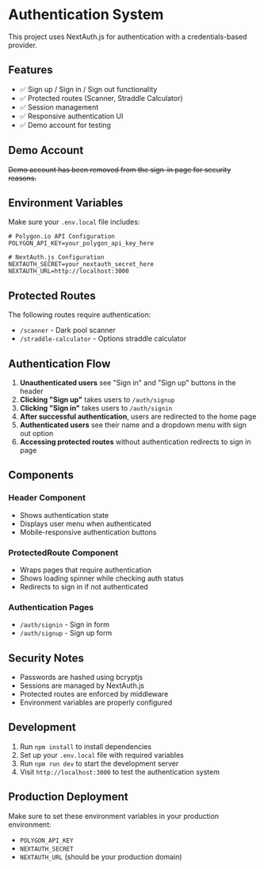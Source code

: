 # Authentication System

This project uses NextAuth.js for authentication with a credentials-based provider.

## Features

- ✅ Sign up / Sign in / Sign out functionality
- ✅ Protected routes (Scanner, Straddle Calculator)
- ✅ Session management
- ✅ Responsive authentication UI
- ✅ Demo account for testing

## Demo Account

~~Demo account has been removed from the sign-in page for security reasons.~~

## Environment Variables

Make sure your `.env.local` file includes:

```env
# Polygon.io API Configuration
POLYGON_API_KEY=your_polygon_api_key_here

# NextAuth.js Configuration
NEXTAUTH_SECRET=your_nextauth_secret_here
NEXTAUTH_URL=http://localhost:3000
```

## Protected Routes

The following routes require authentication:
- `/scanner` - Dark pool scanner
- `/straddle-calculator` - Options straddle calculator

## Authentication Flow

1. **Unauthenticated users** see "Sign in" and "Sign up" buttons in the header
2. **Clicking "Sign up"** takes users to `/auth/signup`
3. **Clicking "Sign in"** takes users to `/auth/signin`
4. **After successful authentication**, users are redirected to the home page
5. **Authenticated users** see their name and a dropdown menu with sign out option
6. **Accessing protected routes** without authentication redirects to sign in page

## Components

### Header Component
- Shows authentication state
- Displays user menu when authenticated
- Mobile-responsive authentication buttons

### ProtectedRoute Component
- Wraps pages that require authentication
- Shows loading spinner while checking auth status
- Redirects to sign in if not authenticated

### Authentication Pages
- `/auth/signin` - Sign in form
- `/auth/signup` - Sign up form

## Security Notes

- Passwords are hashed using bcryptjs
- Sessions are managed by NextAuth.js
- Protected routes are enforced by middleware
- Environment variables are properly configured

## Development

1. Run `npm install` to install dependencies
2. Set up your `.env.local` file with required variables
3. Run `npm run dev` to start the development server
4. Visit `http://localhost:3000` to test the authentication system

## Production Deployment

Make sure to set these environment variables in your production environment:
- `POLYGON_API_KEY`
- `NEXTAUTH_SECRET`
- `NEXTAUTH_URL` (should be your production domain)
